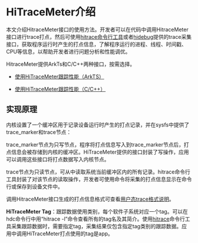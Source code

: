 # HiTraceMeter介绍

<!--Kit: Performance Analysis Kit-->
<!--Subsystem: HiviewDFX-->
<!--Owner: @qq_437963121-->
<!--Designer: @kutcherzhou1; @MontSaintMichel-->
<!--Tester: @gcw_KuLfPSbe-->
<!--Adviser: @foryourself-->

本文介绍HitraceMeter接口的使用方法。开发者可以在代码中调用HitraceMeter接口进行trace打点，然后可使用[hitrace命令行工具](hitrace.md)或者[hidebug](../reference/apis-performance-analysis-kit/js-apis-hidebug.md#hidebugstartapptracecapture12)提供的trace采集接口，获取程序运行时产生的打点信息，了解程序运行的进程、线程、时间戳、CPU等信息，以帮助开发者进行问题分析和性能调优。


HitraceMeter提供ArkTs和C/C++两种接口，按需选择。


- [使用HiTraceMeter跟踪性能（ArkTS）](hitracemeter-guidelines-arkts.md)

- [使用HiTraceMeter跟踪性能（C/C++）](hitracemeter-guidelines-ndk.md)


## 实现原理

内核设置了一个缓冲区用于记录设备运行时产生的打点记录，并在sysfs中提供了trace_marker和trace节点：

trace_marker节点为只写节点，程序将打点信息写入到trace_marker节点后，打点信息会被存储到内核的缓冲区。HiTraceMeter提供的接口封装了写操作，应用可以调用这些接口将打点数据写入内核节点。

trace节点为只读节点，可从中读取系统当前缓冲区内的所有记录。hitrace命令行工具封装了对该节点的读取操作，开发者可使用命令将采集的打点信息显示在命令行或保存到设备文件中。

调用HitraceMeter接口生成的打点信息格式可查看[用户态trace格式说明](hitracemeter-view.md#用户态trace格式说明)。

**HiTraceMeter Tag**：跟踪数据使用类别，每个软件子系统对应一个tag。可以在hdc命令行中用“hitrace -l”命令查看所有的tag名及其简介。使用[hitrace](hitrace.md)命令行工具采集跟踪数据时，需要指定tag，采集结果仅包含指定tag类别的跟踪数据。应用中调用HiTraceMeter打点使用的tag是app。
